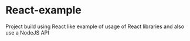 # React-example
Project build using React like example of usage of React libraries and also use a NodeJS API
